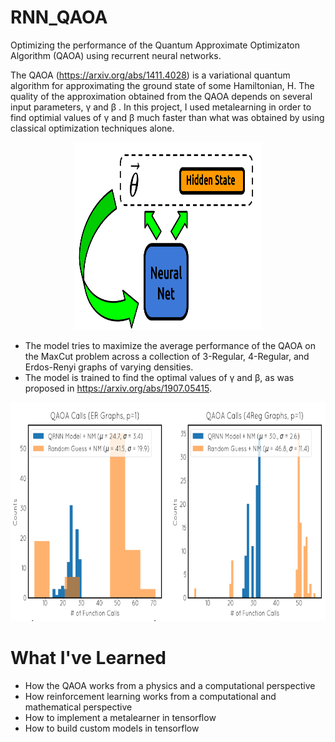 # RNN_QAOA
Optimizing the performance of the Quantum Approximate Optimizaton Algorithm (QAOA) using recurrent neural networks. 

The QAOA (https://arxiv.org/abs/1411.4028) is a variational quantum algorithm for approximating the ground state of some Hamiltonian, H. The quality of the approximation obtained from the QAOA depends on several input parameters, &gamma; and &beta; . In this project, I used metalearning in order to find optimial values of &gamma; and &beta; much faster than what was obtained by using classical optimization techniques alone. 

<p align="center">
  <img width="300" height="300" src="images/RNN_Model.PNG">
</p>

* The model tries to maximize the average performance of the QAOA on the MaxCut problem across a collection of 3-Regular, 4-Regular, and Erdos-Renyi graphs of varying densities.
* The model is trained to find the optimal values of &gamma; and &beta;, as was proposed in https://arxiv.org/abs/1907.05415. 

<p align="center">
  <img width="700" height="350" src="images/RNN_Perf.PNG">
</p>

# What I've Learned
* How the QAOA works from a physics and a computational perspective
* How reinforcement learning works from a computational and mathematical perspective 
* How to implement a metalearner in tensorflow
* How to build custom models in tensorflow
